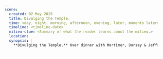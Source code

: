 ```yaml
---
scene:
  created: 02 May 2020
  title: Divulging the Temple.
  time: <day, night, morning, afternoon, evening, later, moments later>
  timeline: <timeline-date>
  milieu-clue: <Summary of what the reader learns about the milieu.>
  location:
  synopsis: |
    **Divulging the Temple.** Over dinner with Mortimer, Dorsey & Jeffry, Ephraim says there are more, "scores, maybe even hundreds." As they talk location, fear strikes Mortimer & Dorsey as they realize this trove is in the Wilderness. "If the savages get these, we will be put out of the Americas." He doesn't want to surrender the location to the English, but realizing the need agrees to take a team to the site to secure more rifles.

---
```


